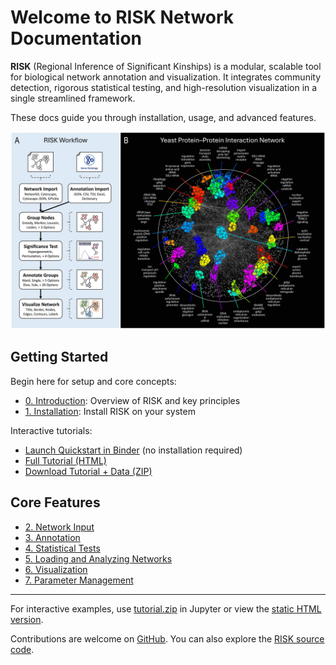 # Welcome to RISK Network Documentation

**RISK** (Regional Inference of Significant Kinships) is a modular, scalable tool for biological network annotation and visualization. It integrates community detection, rigorous statistical testing, and high-resolution visualization in a single streamlined framework.

These docs guide you through installation, usage, and advanced features.

![RISK](images/risk_fig1.jpeg)

## Getting Started

Begin here for setup and core concepts:

- [0. Introduction](0_intro.md): Overview of RISK and key principles
- [1. Installation](1_installation.md): Install RISK on your system

Interactive tutorials:

- <a href="https://mybinder.org/v2/gh/riskportal/network-tutorial/HEAD?filepath=notebooks/quickstart.ipynb" target="_blank" rel="noopener">Launch Quickstart in Binder</a> (no installation required)
- [Full Tutorial (HTML)](tutorial.html)
- [Download Tutorial + Data (ZIP)](tutorial.zip)

## Core Features

- [2. Network Input](2_network_input.md)
- [3. Annotation](3_annotation.md)
- [4. Statistical Tests](4_statistics.md)
- [5. Loading and Analyzing Networks](5_load_graph.md)
- [6. Visualization](6_visualization.md)
- [7. Parameter Management](7_parameters.md)

---

For interactive examples, use [tutorial.zip](tutorial.zip) in Jupyter or view the [static HTML version](tutorial.html).

Contributions are welcome on [GitHub](https://github.com/riskportal/network-tutorial).
You can also explore the [RISK source code](https://github.com/riskportal/network).
